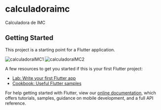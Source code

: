 # calculadoraimc

Calculadora de IMC

## Getting Started

This project is a starting point for a Flutter application.

![calculadoraIMC1](https://user-images.githubusercontent.com/64598132/138198591-3437027d-82bd-4430-ad27-5066a7823afe.gif)
![calculadoraIMC2](https://user-images.githubusercontent.com/64598132/138198599-f1129e96-a884-4734-9cf2-7f722c566525.gif)


A few resources to get you started if this is your first Flutter project:

- [Lab: Write your first Flutter app](https://flutter.dev/docs/get-started/codelab)
- [Cookbook: Useful Flutter samples](https://flutter.dev/docs/cookbook)

For help getting started with Flutter, view our
[online documentation](https://flutter.dev/docs), which offers tutorials,
samples, guidance on mobile development, and a full API reference.
